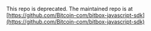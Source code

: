 This repo is deprecated. The maintained repo is at [https://github.com/Bitcoin-com/bitbox-javascript-sdk](https://github.com/Bitcoin-com/bitbox-javascript-sdk)
